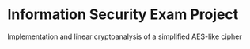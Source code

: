 # Information Security Exam Project

Implementation and linear cryptoanalysis of a simplified AES-like cipher
